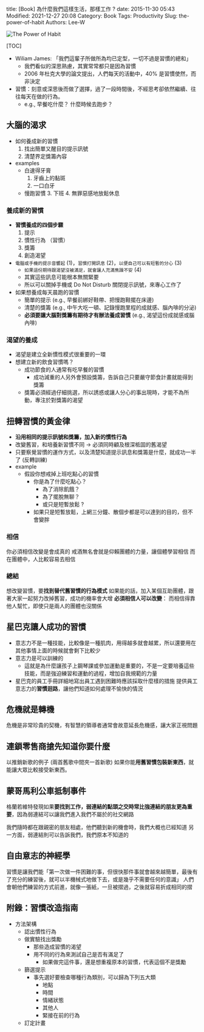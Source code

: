 title: [Book] 為什麼我們這樣生活，那樣工作 ?
date: 2015-11-30 05:43
Modified: 2021-12-27 20:08
Category: Book
Tags: Productivity
Slug: the-power-of-habit
Authors: Lee-W

![The Power of Habit](/images/books/Mo2J3YW.jpg)

<!--more-->

[TOC]

* Wiliam James: 「我們這輩子所做所為均已定型，一切不過是習慣的總和」
    * 我們看似的深思熟慮，其實常常都只是因為習慣
    * 2006 年杜克大學的論文提出，人們每天的活動中，40% 是習慣使然，而非決定
* 習慣：刻意或深思後而做了選擇，過了一段時間後，不經思考卻依然繼續、往往每天在做的行為。
    * e.g., 早餐吃什麼？ 什麼時候去跑步？

## 大腦的渴求

* 如何養成新的習慣
    1. 找出簡單又醒目的提示訊號
    2. 清楚界定獎籌內容
* examples
    * 白速得牙膏
        1. 牙齒上的黏斑
        2. 一口白牙
    * 慢跑習慣
        3. 下班
        4. 無罪惡感地放鬆休息

### 養成新的習慣
* **習慣養成的四個步驟**
    1. 提示
    2. 慣性行為 （習慣）
    3. 獎籌
    4. 創造渴望
* `電腦或手機的提示音響起` (1)，`習慣打開訊息` (2)，`以便自己可以有短暫的分心` (3)
    * `如果這份期待跟渴望沒被滿足，就會讓人充滿焦躁不安` (4)
    * 其實這些訊息可能根本無關緊要
    * 所以可以關掉手機或 Do Not Disturb 關閉提示訊號，來專心工作了
* 如果想養成每天晨跑的習慣
    * 簡單的提示 (e.g., 早餐前綁好鞋帶、把慢跑鞋擺在床邊)
    * 清楚的獎籌 (e.g., 中午大吃一頓、記錄慢跑里程的成就感、腦內啡的分泌)
    * **必須要讓大腦對獎籌有期待才有辦法養成習慣** (e.g., 渴望這份成就感或腦內啡)

### 渴望的養成
* 渴望是建立全新慣性模式很重要的一環
* 想建立新的飲食習慣嗎？
    * 成功節食的人通常有吃早餐的習慣
        * 成功減重的人另外會預設獎籌，告訴自己只要嚴守節食計畫就能得到獎籌
    * 獎籌必須經過仔細挑選，所以誘惑或讓人分心的事出現時，才能不為所動，專注於對獎籌的渴望

## 扭轉習慣的黃金律
* **沿用相同的提示訊號和獎籌，加入新的慣性行為**
* 改變舊習，和培養新習慣不同 → 必須同時顧及根深柢固的舊渴望
* 只要察覺習慣的運作方式，以及清楚知道提示訊息和獎籌是什麼，就成功一半了 (反轉訓練)
* example
    * 假設你想戒掉上班吃點心的習慣
        * 你是為了什麼吃點心？
            * 為了消除飢餓？
            * 為了擺脫無聊？
            * 或只是短暫放鬆 ?
        * 如果只是短暫放鬆，上網三分鐘、散個步都是可以達到的目的，但不會變胖

### 相信
你必須相信改變是會成真的
戒酒無名會就是仰賴團體的力量，讓個體學習相信
而在團體中，人比較容易去相信

### 總結

想改變習慣，要**找到替代舊習慣的行為模式**
如果能的話，加入某個互助團體，跟著大家一起努力改掉舊習，成功的機率會大增
**必須相信人可以改變**： 而相信得靠他人幫忙，即使只是兩人的團體也沒關係

## 星巴克讓人成功的習慣
* 意志力不是一種技能，比較像是一種肌肉，用得越多就會越累，所以還要用在其他事情上面的時候就會剩下比較少
* 意志力是可以訓練的
    * 這就是為什麼讓孩子上鋼琴課或參加運動是重要的，不是一定要培養這些技能，而是強迫練習和運動的過程，增加自我規範的力量
* 星巴克的員工手冊詳細地寫出員工遇到困難時應該採取什麼樣的措施
  提供員工意志力的**習慣迴路**，讓他們知道如何處理不愉快的情況

## 危機就是轉機
危機是非常珍貴的契機，有智慧的領導者通常會故意延長危機感，讓大家正視問題

## 連鎖零售商搶先知道你要什麼
以推銷新歌的例子 (兩首舊歌中間夾一首新歌)
如果你能**用舊習慣包裝新東西**，就能讓大眾比較接受新東西。

## 蒙哥馬利公車抵制事件
格蘭若維特發現如果**要找到工作，弱連結的點頭之交時常比強連結的朋友更為重要**，因為弱連結可以讓我們進入我們不屬於的社交網路

我們隨時都在跟親密的朋友相處，他們聽到新的機會時，我們大概也已經知道
另一方面，弱連結則可以告訴我們，我們原本不知道的

## 自由意志的神經學
習慣是讓我們能「第一次做一件困難的事，但很快那件事就會越來越簡單，最後有了充分的練習後，就可以半機械式地做下去，或是幾乎不需要任何的意識」
人們會朝他們練習的方式前進，就像一張紙，一旦被摺過，之後就容易折成相同的摺

## 附錄：習慣改造指南
* 方法架構
    * 認出慣性行為
    * 做實驗找出獎勵
        * 那些造成習慣的渴望
        * 用不同的行為來測試自己是否有滿足了
            * 如果做完這件事，還是想重複原本的習慣，代表這個不是獎勵
    * 篩選提示
        * 事先選好要檢查哪種行為類別，可以歸為下列五大類
            * 地點
            * 時間
            * 情緒狀態
            * 其他人
            * 緊接在前的行為
    * 訂定計畫

